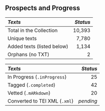 ## Prospects and Progress

| *Texts* | *Status* |
|:--- | ------:|
| Total in the Collection | 10,393 |
| Unique texts | 7,780 |
| Added texts (listed below) | 1,134 |
| Orphans (no TXT) | 2 |

| *Texts* | *Status* |
|:--- | ------:|
| In Progress (`.inProgress`) | 25 |
| Tagged (`.completed`) | 42 |
| Vetted (`.mARkdown`) | 20 |
| Converted to TEI XML  (`.xml`) | _pending_ |
